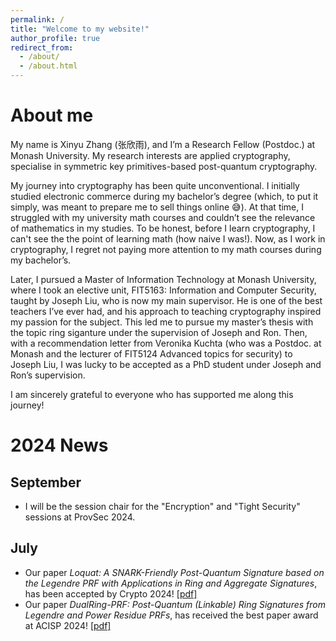 ```yaml
---
permalink: /
title: "Welcome to my website!"
author_profile: true
redirect_from: 
  - /about/
  - /about.html
---
```


About me
======
My name is Xinyu Zhang (张欣雨), and I’m a Research Fellow (Postdoc.) at Monash University. My research interests are applied cryptography, specialise in symmetric key primitives-based post-quantum cryptography. 

My journey into cryptography has been quite unconventional. I initially studied electronic commerce during my bachelor’s degree (which, to put it simply, was meant to prepare me to sell things online 😅). At that time, I struggled with my university math courses and couldn’t see the relevance of mathematics in my studies. To be honest, before I learn cryptography, I can't see the the point of learning math (how naive I was!). Now, as I work in cryptography, I regret not paying more attention to my math courses during my bachelor’s. 

Later, I pursued a Master of Information Technology at Monash University, where I took an elective unit, FIT5163: Information and Computer Security, taught by Joseph Liu, who is now my main supervisor. He is one of the best teachers I’ve ever had, and his approach to teaching cryptography inspired my passion for the subject. This led me to pursue my master’s thesis with the topic ring siganture under the supervision of Joseph and Ron. Then, with a recommendation letter from Veronika Kuchta (who was a Postdoc. at Monash and the lecturer of FIT5124 Advanced topics for security) to Joseph Liu, I was lucky to be accepted as a PhD student under Joseph and Ron’s supervision. 

I am sincerely grateful to everyone who has supported me along this journey!

2024 News
======
## September
- I will be the session chair for the "Encryption" and "Tight Security" sessions at ProvSec 2024.

## July
- Our paper _Loquat: A SNARK-Friendly Post-Quantum Signature based on the Legendre PRF with Applications in Ring and Aggregate Signatures_, has been accepted by Crypto 2024! [[pdf]](https://eprint.iacr.org/2024/868.pdf)
- Our paper _DualRing-PRF: Post-Quantum (Linkable) Ring Signatures from Legendre and Power Residue PRFs_, has received the best paper award at ACISP 2024! [[pdf]](https://eprint.iacr.org/2024/985.pdf)
